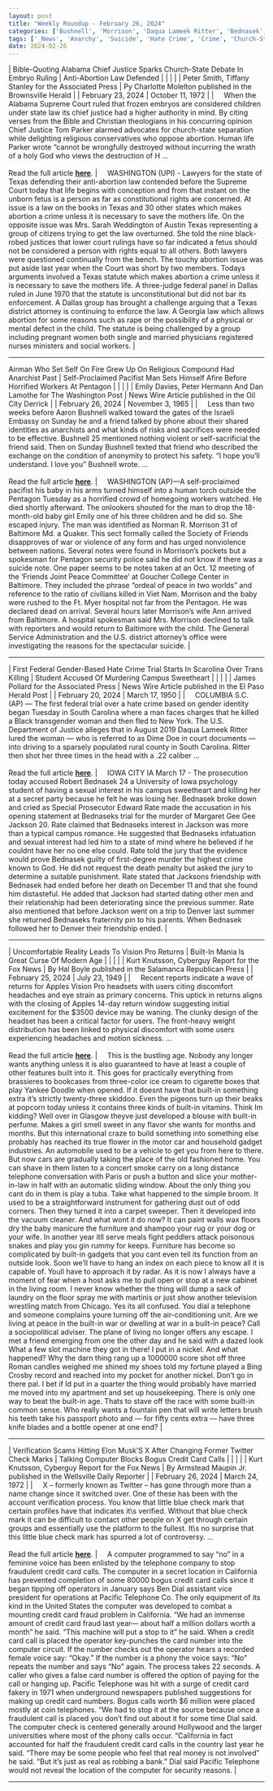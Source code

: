 ```yaml
---
layout: post
title: "Weekly Roundup - February 26, 2024"
categories: ['Bushnell', 'Morrison', 'Daqua Lameek Ritter', 'Bednasek', 'Tom Parker', 'Apples Vision Pro', 'Glasgow', 'Ben Dial']
tags: ['_News', 'Anarchy', 'Suicide', 'Hate Crime', 'Crime', 'Church-State Debate', 'Abortion Law', 'Technology', 'Scams', 'Fraud Prevention']
date: 2024-02-26
---
```


| Bible-Quoting Alabama Chief Justice Sparks Church-State Debate In Embryo Ruling | Anti-Abortion Law Defended |
|  |  |
| Peter Smith, Tiffany Stanley for the Associated Press | Py Charlotte Molelton published in the Brownsville Herald |
| February 23, 2024 | October 11, 1972 |
| &nbsp;&nbsp;&nbsp;&nbsp;When the Alabama Supreme Court ruled that frozen embryos are considered children under state law its chief justice had a higher authority in mind. By citing verses from the Bible and Christian theologians in his concurring opinion Chief Justice Tom Parker alarmed advocates for church-state separation while delighting religious conservatives who oppose abortion. Human life Parker wrote “cannot be wrongfully destroyed without incurring the wrath of a holy God who views the destruction of H ...<br><br>Read the full article <b>[here](https://apnews.com/article/alabama-frozen-embryos-conservative-christian-views-ruling-d9b7f720b5ef865ab35205ad36061f2d)</b>. | &nbsp;&nbsp;&nbsp;&nbsp;WASHINGTON (UPI) - Lawyers for the state of Texas defending their anti-abortion law contended before the Supreme Court today that life begins with conception and from that instant on the unborn fetus is a person as far as constitutional rights are concerned. At issue is a law on the books in Texas and 30 other states which makes abortion a crime unless it is necessary to save the mothers life. On the opposite issue was Mrs. Sarah Weddington of Austin Texas representing a group of citizens trying to get the law overturned. She told the nine black-robed justices that lower court rulings have so far indicated a fetus should not be considered a person with rights equal to all others. Both lawyers were questioned continually from the bench. The touchy abortion issue was put aside last year when the Court was short by two members. Todays arguments involved a Texas statute which makes abortion a crime unless it is necessary to save the mothers life. A three-judge federal panel in Dallas ruled in June 1970 that the statute is unconstitutional but did not bar its enforcement. A Dallas group has brought a challenge arguing that a Texas district attorney is continuing to enforce the law. A Georgia law which allows abortion for some reasons such as rape or the possibility of a physical or mental defect in the child. The statute is being challenged by a group including pregnant women both single and married physicians registered nurses ministers and social workers. |

---

 Airman Who Set Self On Fire Grew Up On Religious Compound Had Anarchist Past | Self-Proclaimed Pacifist Man Sets Himself Afire Before Horrified Workers At Pentagon |
|  |  |
| Emily Davies, Peter Hermann And Dan Lamothe for The Washington Post | News Wire Article published in the Oil City Derrick |
| February 26, 2024 | November 3, 1965 |
| &nbsp;&nbsp;&nbsp;&nbsp;Less than two weeks before Aaron Bushnell walked toward the gates of the Israeli Embassy on Sunday he and a friend talked by phone about their shared identities as anarchists and what kinds of risks and sacrifices were needed to be effective. Bushnell 25 mentioned nothing violent or self-sacrificial the friend said. Then on Sunday Bushnell texted that friend who described the exchange on the condition of anonymity to protect his safety. “I hope you’ll understand. I love you” Bushnell wrote. ...<br><br>Read the full article <b>[here](https://www.washingtonpost.com/dc-md-va/2024/02/26/israeli-embassy-airman-fire-death-gaza/)</b>. | &nbsp;&nbsp;&nbsp;&nbsp;WASHINGTON (AP)—A self-proclaimed pacifist his baby in his arms turned himself into a human torch outside the Pentagon Tuesday as a horrified crowd of homegoing workers watched. He died shortly afterward. The onlookers shouted for the man to drop the 18-month-old baby girl Emily one of his three children and he did so. She escaped injury. The man was identified as Norman R. Morrison 31 of Baltimore Md. a Quaker. This sect formally called the Society of Friends disapproves of war or violence of any form and has urged nonviolence between nations. Several notes were found in Morrison’s pockets but a spokesman for Pentagon security police said he did not know if there was a suicide note. One paper seems to be notes taken at an Oct. 12 meeting of the ‘Friends Joint Peace Committee’ at Goucher College Center in Baltimore. They included the phrase “ordeal of peace in two worlds” and reference to the ratio of civilians killed in Viet Nam. Morrison and the baby were rushed to the Ft. Myer hospital not far from the Pentagon. He was declared dead on arrival. Several hours later Morrison’s wife Ann arrived from Baltimore. A hospital spokesman said Mrs. Morrison declined to talk with reporters and would return to Baltimore with the child. The General Service Administration and the U.S. district attorney’s office were investigating the reasons for the spectacular suicide. |

---

| First Federal Gender-Based Hate Crime Trial Starts In Scarolina Over Trans Killing | Student Accused Of Murdering Campus Sweetheart |
|  |  |
| James Pollard for the Associated Press | News Wire Article published in the El Paso Herald Post |
| February 20, 2024 | March 17, 1950 |
| &nbsp;&nbsp;&nbsp;&nbsp;COLUMBIA S.C. (AP) — The first federal trial over a hate crime based on gender identity began Tuesday in South Carolina where a man faces charges that he killed a Black transgender woman and then fled to New York. The U.S. Department of Justice alleges that in August 2019 Daqua Lameek Ritter lured the woman — who is referred to as Dime Doe in court documents — into driving to a sparsely populated rural county in South Carolina. Ritter then shot her three times in the head with a .22 caliber ...<br><br>Read the full article <b>[here](https://apnews.com/article/hate-crime-south-carolina-transgender-woman-c7d2970b6c2658c1e711fa15e5777ab4)</b>. | &nbsp;&nbsp;&nbsp;&nbsp;IOWA CITY IA March 17 - The prosecution today accused Robert Bednasek 24 a University of Iowa psychology student of having a sexual interest in his campus sweetheart and killing her at a secret party because he felt he was losing her. Bednasek broke down and cried as Special Prosecutor Edward Rate made the accusation in his opening statement at Bednaseks trial for the murder of Margaret Gee Gee Jackson 20. Rate claimed that Bednaseks interest in Jackson was more than a typical campus romance. He suggested that Bednaseks infatuation and sexual interest had led him to a state of mind where he believed if he couldnt have her no one else could. Rate told the jury that the evidence would prove Bednasek guilty of first-degree murder the highest crime known to God. He did not request the death penalty but asked the jury to determine a suitable punishment. Rate stated that Jacksons friendship with Bednasek had ended before her death on December 11 and that she found him distasteful. He added that Jackson had started dating other men and their relationship had been deteriorating since the previous summer. Rate also mentioned that before Jackson went on a trip to Denver last summer she returned Bednaseks fraternity pin to his parents. When Bednasek followed her to Denver their friendship ended. |

---

| Uncomfortable Reality Leads To Vision Pro Returns | Built-In Mania Is Great Curse Of Modern Age |
|  |  |
| Kurt Knutsson, Cyberguy Report for the Fox News | By Hal Boyle published in the Salamanca Republican Press |
| February 25, 2024 | July 23, 1949 |
| &nbsp;&nbsp;&nbsp;&nbsp;Recent reports indicate a wave of returns for Apples Vision Pro headsets with users citing discomfort headaches and eye strain as primary concerns. This uptick in returns aligns with the closing of Apples 14-day return window suggesting initial excitement for the $3500 device may be waning. The clunky design of the headset has been a critical factor for users. The front-heavy weight distribution has been linked to physical discomfort with some users experiencing headaches and motion sickness. ...<br><br>Read the full article <b>[here](https://www.foxnews.com/tech/uncomfortable-reality-leads-to-vision-pro-returns)</b>. | &nbsp;&nbsp;&nbsp;&nbsp;This is the bustling age. Nobody any longer wants anything unless it is also guaranteed to have at least a couple of other features built into it. This goes for practically everything from brassieres to bookcases from three-color ice cream to cigarette boxes that play Yankee Doodle when opened. If it doesnt have that built-in something extra it’s strictly twenty-three skiddoo. Even the pigeons turn up their beaks at popcorn today unless it contains three kinds of built-in vitamins. Think Im kidding? Well over in Glasgow theyve just developed a blouse with built-in perfume. Makes a girl smell sweet in any flavor she wants for months and months. But this international craze to build something into something else probably has reached its true flower in the motor car and household gadget industries. An automobile used to be a vehicle to get you from here to there. But now cars are gradually taking the place of the old fashioned home. You can shave in them listen to a concert smoke carry on a long distance telephone conversation with Paris or push a button and slice your mother-in-law in half with an automatic sliding window. About the only thing you cant do in them is play a tuba. Take what happened to the simple broom. It used to be a straightforward instrument for gathering dust out of odd corners. Then they turned it into a carpet sweeper. Then it developed into the vacuum cleaner. And what wont it do now? It can paint walls wax floors dry the baby manicure the furniture and shampoo your rug or your dog or your wife. In another year itll serve meals fight peddlers attack poisonous snakes and play you gin rummy for keeps. Furniture has become so complicated by built-in gadgets that you cant even tell its function from an outside look. Soon we’ll have to hang an index on each piece to know all it is capable of. Youll have to approach it by radar. As it is now I always have a moment of fear when a host asks me to pull open or stop at a new cabinet in the living room. I never know whether the thing will dump a sack of laundry on the floor spray me with martinis or just show another television wrestling match from Chicago. Yes its all confused. You dial a telephone and someone complains youre turning off the air-conditioning unit. Are we living at peace in the built-in war or dwelling at war in a built-in peace? Call a sociopolitical adviser. The plane of living no longer offers any escape. I met a friend emerging from one the other day and he said with a dazed look What a few slot machine they got in there! I put in a nickel. And what happened? Why the darn thing rang up a 1000000 score shot off three Roman candles weighed me shined my shoes told my fortune played a Bing Crosby record and reached into my pocket for another nickel. Don’t go in there pal. I bet if Id put in a quarter the thing would probably have married me moved into my apartment and set up housekeeping. There is only one way to beat the built-in age. Thats to stave off the race with some built-in common sense. Who really wants a fountain pen that will write letters brush his teeth take his passport photo and — for fifty cents extra — have three knife blades and a bottle opener at one end? |

---

| Verification Scams Hitting Elon Musk’S X After Changing Former Twitter Check Marks | Talking Computer Blocks Bogus Credit Card Calls |
|  |  |
| Kurt Knutsson, Cyberguy Report for the Fox News | By Armstead Maupin Jr. published in the Wellsville Daily Reporter |
| February 26, 2024 | March 24, 1972 |
| &nbsp;&nbsp;&nbsp;&nbsp;X – formerly known as Twitter – has gone through more than a name change since it switched over. One of these has been with the account verification process. You know that little blue check mark that certain profiles have that indicates it\s verified. Without that blue check mark it can be difficult to contact other people on X get through certain groups and essentially use the platform to the fullest. It\s no surprise that this little blue check mark has spurred a lot of controversy. ...<br><br>Read the full article <b>[here](https://www.foxnews.com/tech/verification-scams-hitting-elon-musks-x-after-changing-former-twitter-check-marks)</b>. | &nbsp;&nbsp;&nbsp;&nbsp;A computer programmed to say “no” in a feminine voice has been enlisted by the telephone company to stop fraudulent credit card calls. The computer in a secret location in California has prevented completion of some 80000 bogus credit card calls since it began tipping off operators in January says Ben Dial assistant vice president for operations at Pacific Telephone Co. The only equipment of its kind in the United States the computer was developed to combat a mounting credit card fraud problem in California. “We had an immense amount of credit card fraud last year— about half a million dollars worth a month” he said. “This machine will put a stop to it” he said. When a credit card call is placed the operator key-punches the card number into the computer circuit. If the number checks out the operator hears a recorded female voice say: “Okay.” If the number is a phony the voice says: “No” repeats the number and says “No” again. The process takes 22 seconds. A caller who gives a false card number is offered the option of paying for the call or hanging up. Pacific Telephone was hit with a surge of credit card fakery in 1971 when underground newspapers published suggestions for making up credit card numbers. Bogus calls worth $6 million were placed mostly at coin telephones. “We had to stop it at the source because once a fraudulent call is placed you don’t find out about it for some time Dial said. The computer check is centered generally around Hollywood and the larger universities where most of the phony calls occur. “California in fact accounted for half the fraudulent credit card calls in the country last year he said. “There may be some people who feel that real money is not involved” he said. “But it’s just as real as robbing a bank.” Dial said Pacific Telephone would not reveal the location of the computer for security reasons. |

---

